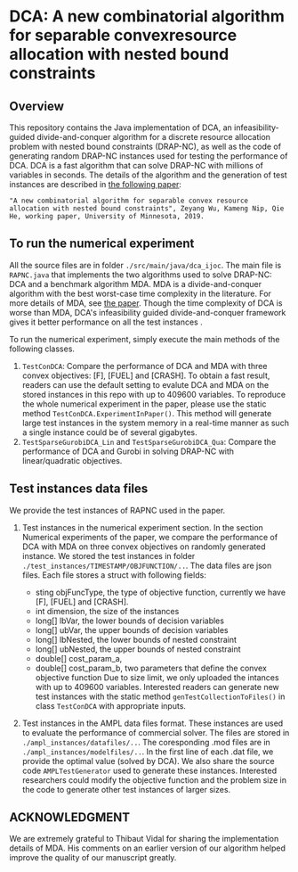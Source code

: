 # DCA: A new combinatorial algorithm for separable convexresource allocation with nested bound constraints

## Overview 
This repository contains the Java implementation of DCA, an infeasibility-guided divide-and-conquer algorithm for a discrete resource allocation problem with nested bound constraints (DRAP-NC), as well as the code of generating random DRAP-NC instances used for testing the performance of DCA. DCA is a fast algorithm that can solve DRAP-NC with millions of variables in seconds. The details of the algorithm and the generation of test instances are described in [the following paper](http://www.optimization-online.org/DB_FILE/2018/11/6902.pdf):

	"A new combinatorial algorithm for separable convex resource allocation with nested bound constraints", Zeyang Wu, Kameng Nip, Qie He, working paper, University of Minnesota, 2019.

## To run the numerical experiment
All the source files are in folder `./src/main/java/dca_ijoc`. The main file is `RAPNC.java` that implements the two algorithms used to solve DRAP-NC: DCA and a benchmark algorithm MDA. MDA is a divide-and-conquer algorithm with the best worst-case time complexity in the literature. For more details of MDA, see [the paper](https://arxiv.org/abs/1703.01484). Though the time complexity of DCA is worse than MDA, DCA's infeasibility guided divide-and-conquer framework gives it better performance on all the test instances
.

To run the numerical experiment, simply execute the main methods of the following classes. 
1. `TestConDCA`: Compare the performance of DCA and MDA with three convex objectives: [F], [FUEL] and [CRASH]. To obtain a fast result, readers can use the default setting to evalute DCA and MDA on the stored instances in this repo with up to 409600 variables. To reproduce the whole numerical experiment in the paper, please use the static method `TestConDCA.ExperimentInPaper()`. This method will generate large test instances in the system memory in a real-time manner as such a single instance could be of several gigabytes. 
2. `TestSparseGurobiDCA_Lin` and `TestSparseGurobiDCA_Qua`: Compare the performance of DCA and Gurobi in solving DRAP-NC with linear/quadratic objectives. 
	
## Test instances data files
We provide the test instances of RAPNC used in the paper. 
1. Test instances in the numerical experiment section. In the section Numerical experiments of the paper, we compare the performance of DCA with MDA on three convex objectives on randomly generated instance. We stored the test instances in folder `./test_instances/TIMESTAMP/OBJFUNCTION/..`. The data files are json files. Each file stores a struct with following fields: 
	- sting objFuncType, the type of objective function, currently we have [F], [FUEL] and [CRASH].
	- int dimension, the size of the instances
	- long[] lbVar, the lower bounds of decision variables
	- long[] ubVar, the upper bounds of decision variables
	- long[] lbNested, the lower bounds of nested constraint
	- long[] ubNested, the upper bounds of nested constraint
	- double[] cost_param_a, 
	- double[] cost_param_b, two parameters that define the convex objective function
Due to size limit, we only uploaded the intances with up to 409600 variables. Interested readers can generate new test instances with the static method `genTestCollectionToFiles()` in class `TestConDCA` with appropriate inputs. 
	
2. Test instances in the AMPL data files format. These instances are used to evaluate the performance of commercial solver. The files are stored in `./ampl_instances/datafiles/..`. The coresponding .mod files are in `./ampl_instances/modelfiles/..`. In the first line of each .dat file, we provide the optimal value (solved by DCA). We also share the source code `AMPLTestGenerator` used to generate these instances. Interested researchers could modify the objective function and the problem size in the code to generate other test instances of larger sizes. 

## ACKNOWLEDGMENT

We are extremely grateful to Thibaut Vidal for sharing the implementation details of MDA. His comments on an earlier version of our algorithm helped improve the quality of our manuscript greatly.
